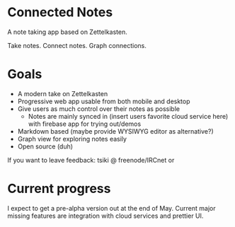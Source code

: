 # Connected Notes

A note taking app based on Zettelkasten.

Take notes. Connect notes. Graph connections.

# Goals

- A modern take on Zettelkasten
- Progressive web app usable from both mobile and desktop
- Give users as much control over their notes as possible
  - Notes are mainly synced in (insert users favorite cloud service here) with firebase app for trying out/demos
- Markdown based (maybe provide WYSIWYG editor as alternative?)
- Graph view for exploring notes easily
- Open source (duh)

If you want to leave feedback: tsiki @ freenode/IRCnet or 

# Current progress

I expect to get a pre-alpha version out at the end of May. Current major missing features are integration with cloud services and prettier UI.
